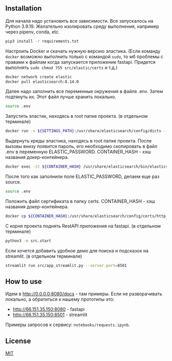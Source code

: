 ## Installation

Для начала надо установить все зависимости. Все запускалось на Python 3.9.19. Желательно изолировать среду выполнения, например через pipenv, conda, etc.

```bash
pip3 install -r requirements.txt
```

Настроить Docker и скачать нужную версию эластика. (Если команду `docker` возможно выполнить только с командой `sudo`, то мб проблемы с правами к файлам когда запускается приложение fastapi. Придется выполнять `sudo chmod 755 src/elastic/certs` и т.д.)

```bash
docker network create elastic
docker pull elasticsearch:8.14.0
```

Далее надо заполнить все переменные окружения в файле .env. Затем подтянуть их. Этот файл лучше хранить локально.

```bash
source .env
```

Запустить эластик, находясь в root папке проекта. (в отдельном терминале)

```bash
docker run -v ${SETTINGS_PATH}:/usr/share/elasticsearch/config/dicts --name elastic_${NAME} -p ${ELASTIC_PORT}:9200 -e "discovery.type=single-node" -e ES_JAVA_OPTS="-Xms1g -Xmx1g" elasticsearch:8.14.0
```

Выдернуть креды эластика, находясь в root папке проекта. После вызовы внизу появится пароль, его необходимо скопировать в файл .env в переменную ELASTIC_PASSWORD. CONTAINER_HASH - хэш названия докер-контейнера.

```bash
docker exec -it ${CONTAINER_HASH} /usr/share/elasticsearch/bin/elasticsearch-reset-password -u elastic
```

После того как заполнили поле ELASTIC_PASSWORD, делаем еще раз source.

```bash
source .env
```

Положить файл сертификата в папку certs. CONTAINER_HASH - хэш названия докер-контейнера.

```bash
docker cp ${CONTAINER_HASH}:/usr/share/elasticsearch/config/certs/http_ca.crt ./src/elastic/certs/
```

С корня проекта поднять RestAPI приложения на fastapi. (в отдельном терминале)
```bash
python3 -m src.start
```

Если хочется добавить удобное демо для поиска и подсказок на streamlit. (в отдельном терминале)
```bash
streamlit run src/app_streamlit.py --server.port=8501
```

## How to use

Идем в http://0.0.0.0:8080/docs - там примеры. 
Если не разворачивать локально, а обратиться к нашему прототипы это: 
 - http://66.151.35.150:8080 - fastapi
 - http://66.151.35.150:8501 - streamlit

Примеры запросов к сервису: `notebooks/requests.ipynb`.

## License

[MIT](https://choosealicense.com/licenses/mit/)